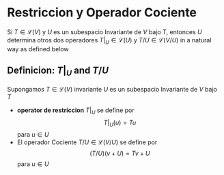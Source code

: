  # Restriccion y Operador Cociente  

Si $T \in \mathcal{L}(V)$ y $U$ es un subespacio Invariante de $V$ bajo T, entonces $U$ determina otros dos operadores $T|_{U} \in \mathcal{L}(U)$ y $T/U \in \mathcal{L}(V/U)$ in a natural way as defined below

## Definicion: $T|_{U}$ and $T/U$

Supongamos $T \in \mathcal{L}(V)$ invariante $U$ es un subespacio Invariante de $V$ bajo $T$

- **operator de restriccion**  $T|_{U}$ se define por
$$T|_{U}(u) = Tu $$
para $u \in U$
- El operador Cociente $T/U \in \mathcal{L}(V/U)$ se define por 
$$(T/U)(v+U) = Tv + U$$
para $u \in U$


    
    








































 


   



